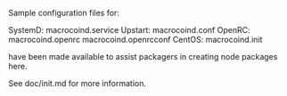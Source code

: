Sample configuration files for:

SystemD: macrocoind.service
Upstart: macrocoind.conf
OpenRC:  macrocoind.openrc
         macrocoind.openrcconf
CentOS:  macrocoind.init

have been made available to assist packagers in creating node packages here.

See doc/init.md for more information.
